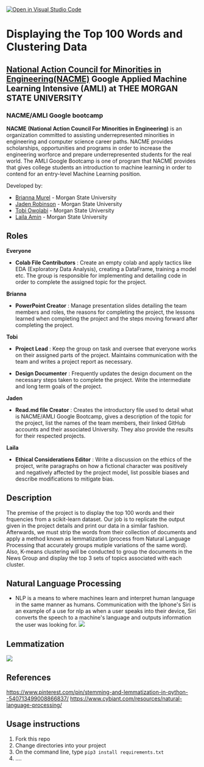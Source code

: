 [![Open in Visual Studio Code](https://classroom.github.com/assets/open-in-vscode-c66648af7eb3fe8bc4f294546bfd86ef473780cde1dea487d3c4ff354943c9ae.svg)](https://classroom.github.com/online_ide?assignment_repo_id=8127894&assignment_repo_type=AssignmentRepo)
<!--
Name of your teams' final project
-->
# Displaying the Top 100 Words and Clustering Data
## [National Action Council for Minorities in Engineering(NACME)](https://www.nacme.org) Google Applied Machine Learning Intensive (AMLI) at THEE MORGAN STATE UNIVERSITY

### NACME/AMLI Google bootcamp 

**NACME** **(National Action Council For Minorities in Engineering)** is an organization committed to assisting underrepresented minorities in engineering and computer science career paths. NACME provides scholarships, opportunities and programs in order to increase the engineering worforce and prepare underrepresented students for the real world. The AMLI Google Bootcamp is one of program that NACME provides that gives college students an introduction to machine learning in order to contend for an entry-level Machine Learning position.
<!--

-->
Developed by: 
- [Brianna Murel](/https://github.com/brmu22) - Morgan State University
- [Jaden Robinson](https://github.com/Jaytheegreat) - Morgan State University 
- [Tobi Owolabi](https://github.com/TobiOwolabi) - Morgan State University 
- [Laila Amin](https://github.com/nightchild993 "Laila Amin") - Morgan State University

## Roles


**Everyone**
- **Colab File Contributors** : Create an empty colab and apply tactics like EDA (Exploratory Data Analysis), creating a DataFrame, training a model etc. The group is responsible for implementing and detailing code in order to complete the assigned topic for the project.

**Brianna**
- **PowerPoint Creator** : Manage presentation slides detailing the team members and roles, the reasons for completing the project, the lessons learned when completing the project and the steps moving forward after completing the project.

**Tobi**
- **Project Lead** : Keep the group on task and oversee that everyone works on their assigned parts of the project. Maintains communication with the team and writes a project report as necessary.

- **Design Documenter** : Frequently updates the design document on the necessary steps taken to complete the project. Write the intermediate and long term goals of the project.

**Jaden**
- **Read.md file Creator** : Creates the introductory file used to detail what is NACME/AMLI Google Bootcamp, gives a description of the topic for the project, list the names of the team members, their linked GitHub accounts and their associated University. They also provide the results for their respected projects.

**Laila**
- **Ethical Considerations Editor** : Write a discussion on the ethics of the project, write paragraphs on how a fictional character was positively and negatively affected by the project model, list possible biases and describe modifications to mitigate bias. 

## Description
<!--
Give a short description on what your project accomplishes and what tools is uses. In addition, you can drop screenshots directly into your README file to add them to your README. Take these from your presentations.
-->
The premise of the project is to display the top 100 words and their frquencies from a scikit-learn dataset. Our job is to replicate the output given in the project details and print our data in a similar fashion. Afterwards, we must strip the words from their collection of documents and apply a method known as lemmatization (process from Natural Language Processing that accurately groups mutiple variations of the same word). Also, K-means clustering will be conducted to group the documents in the News Group and display the top 3 sets of topics associated with each cluster.
## Natural Language Processing  
- NLP is a means to where machines learn and interpret human language in the same manner as humans. Communication with the Iphone's Siri is an example of a use for nlp as when a user speaks into their device, Siri converts the speech to a machine's language and outputs information the user was looking for.
![](https://www.cybiant.com/wp-content/uploads/2020/01/CKC-Natural-Language-Processing.png)

## Lemmatization
![](https://i.pinimg.com/736x/bf/81/be/bf81be81beba989425ea49e8856c952a.jpg)

## References
https://www.pinterest.com/pin/stemming-and-lemmatization-in-python--540713499008866837/
https://www.cybiant.com/resources/natural-language-processing/
## Usage instructions
<!--
Give details on how to install fork and install your project. You can get all of the python dependencies for your project by typing `pip3 freeze requirements.txt` on the system that runs your project. Add the generated `requirements.txt` to this repo.
-->
1. Fork this repo
2. Change directories into your project
3. On the command line, type `pip3 install requirements.txt`
4. ....
